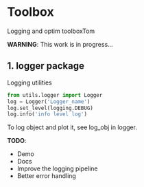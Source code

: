 # Toolbox

Logging and optim toolboxTom

__WARNING__: This work is in progress...

## 1. logger package

Logging utilities
```python
from utils.logger import Logger
log = Logger('Logger_name')
log.set_level(logging.DEBUG)
log.info('info level log')
```

To log object and plot it, see log_obj in logger.

__TODO__:
* Demo
* Docs
* Improve the logging pipeline
* Better error handling
